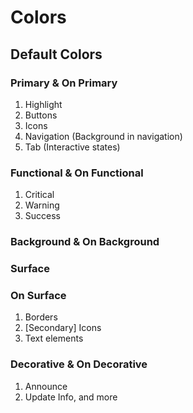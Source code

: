 # Colors

## Default Colors
### Primary & On Primary
1. Highlight
2. Buttons
3. Icons
4. Navigation (Background in navigation)
5. Tab (Interactive states)
### Functional & On Functional
1. Critical
2. Warning
3. Success
### Background & On Background
### Surface
### On Surface
1. Borders
2. [Secondary] Icons
3. Text elements
### Decorative & On Decorative
1. Announce
2. Update Info, and more
